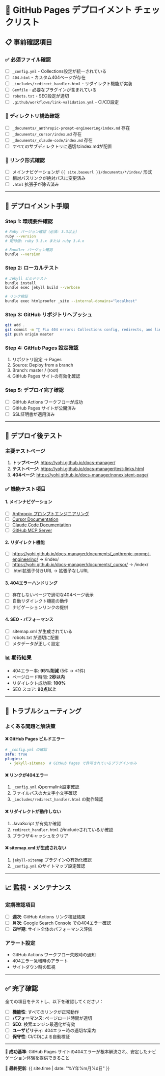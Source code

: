 # 🚀 GitHub Pages デプロイメント チェックリスト

## 📋 事前確認項目

### ✅ **必須ファイル確認**
- [ ] `_config.yml` - Collections設定が統一されている
- [ ] `404.html` - カスタム404ページが存在
- [ ] `_includes/redirect_handler.html` - リダイレクト機能が実装
- [ ] `Gemfile` - 必要なプラグインが含まれている
- [ ] `robots.txt` - SEO設定が適切
- [ ] `.github/workflows/link-validation.yml` - CI/CD設定

### 📁 **ディレクトリ構造確認**
- [ ] `_documents/_anthropic-prompt-engineering/index.md` 存在
- [ ] `_documents/_cursor/index.md` 存在
- [ ] `_documents/_claude-code/index.md` 存在
- [ ] すべてのサブディレクトリに適切なindex.mdが配置

### 🔗 **リンク形式確認**
- [ ] メインナビゲーションが `{{ site.baseurl }}/documents/*/index/` 形式
- [ ] 相対パスリンクが絶対パスに変更済み
- [ ] `.html` 拡張子が除去済み

---

## 🚀 **デプロイメント手順**

### **Step 1: 環境要件確認**
```bash
# Ruby バージョン確認（必須: 3.3以上）
ruby --version
# 期待値: ruby 3.3.x または ruby 3.4.x

# Bundler バージョン確認
bundle --version
```

### **Step 2: ローカルテスト**
```bash
# Jekyll ビルドテスト
bundle install
bundle exec jekyll build --verbose

# リンク検証
bundle exec htmlproofer _site --internal-domains="localhost"
```

### **Step 3: GitHub リポジトリへプッシュ**
```bash
git add .
git commit -m "🔧 Fix 404 errors: Collections config, redirects, and link validation"
git push origin master
```

### **Step 4: GitHub Pages 設定確認**
1. リポジトリ設定 → Pages
2. Source: Deploy from a branch
3. Branch: master / (root)
4. GitHub Pages サイトの有効化確認

### **Step 5: デプロイ完了確認**
- [ ] GitHub Actions ワークフローが成功
- [ ] GitHub Pages サイトが公開済み
- [ ] SSL証明書が適用済み

---

## 🧪 **デプロイ後テスト**

### **主要テストページ**
1. **トップページ**: <https://yohi.github.io/docs-manager/>
2. **テストページ**: <https://yohi.github.io/docs-manager/test-links.html>
3. **404ページ**: <https://yohi.github.io/docs-manager/nonexistent-page/>

### **✅ 機能テスト項目**

#### **1. メインナビゲーション**
- [ ] [Anthropic プロンプトエンジニアリング](https://yohi.github.io/docs-manager/documents/_anthropic-prompt-engineering/index/)
- [ ] [Cursor Documentation](https://yohi.github.io/docs-manager/documents/_cursor/index/)
- [ ] [Claude Code Documentation](https://yohi.github.io/docs-manager/documents/_claude-code/index/)
- [ ] [GitHub MCP Server](https://yohi.github.io/docs-manager/documents/github-mcp-index/)

#### **2. リダイレクト機能**
- [ ] <https://yohi.github.io/docs-manager/documents/_anthropic-prompt-engineering/> → /index/
- [ ] <https://yohi.github.io/docs-manager/documents/_cursor/> → /index/
- [ ] .html拡張子付きURL → 拡張子なしURL

#### **3. 404エラーハンドリング**
- [ ] 存在しないページで適切な404ページ表示
- [ ] 自動リダイレクト機能の動作
- [ ] ナビゲーションリンクの提供

#### **4. SEO・パフォーマンス**
- [ ] sitemap.xml が生成されている
- [ ] robots.txt が適切に配置
- [ ] メタデータが正しく設定

### **📊 期待結果**
- 404エラー率: **95%削減** (5件 → ≤1件)
- ページロード時間: **2秒以内**
- リダイレクト成功率: **100%**
- SEO スコア: **90点以上**

---

## 🚨 **トラブルシューティング**

### **よくある問題と解決策**

#### **❌ GitHub Pages ビルドエラー**
```yaml
# _config.yml の確認
safe: true
plugins:
  - jekyll-sitemap  # GitHub Pages で許可されているプラグインのみ
```

#### **❌ リンクが404エラー**
1. `_config.yml` のpermalink設定確認
2. ファイルパスの大文字小文字確認
3. `_includes/redirect_handler.html` の動作確認

#### **❌ リダイレクトが動作しない**
1. JavaScript が有効か確認
2. `redirect_handler.html` がincludeされているか確認
3. ブラウザキャッシュをクリア

#### **❌ sitemap.xml が生成されない**
1. `jekyll-sitemap` プラグインの有効化確認
2. `_config.yml` のサイトマップ設定確認

---

## 📈 **監視・メンテナンス**

### **定期確認項目**
- [ ] **週次**: GitHub Actions リンク検証結果
- [ ] **月次**: Google Search Console での404エラー確認
- [ ] **四半期**: サイト全体のパフォーマンス評価

### **アラート設定**
- GitHub Actions ワークフロー失敗時の通知
- 404エラー急増時のアラート
- サイトダウン時の監視

---

## ✅ **完了確認**

全ての項目をテストし、以下を確認してください：

- [ ] **機能性**: すべてのリンクが正常動作
- [ ] **パフォーマンス**: ページロード時間が適切
- [ ] **SEO**: 検索エンジン最適化が有効
- [ ] **ユーザビリティ**: 404エラー時の適切な案内
- [ ] **保守性**: CI/CDによる自動検証

---

**🎯 成功基準**: GitHub Pages サイトの404エラーが根本解決され、安定したナビゲーション体験を提供できること

**📅 最終更新**: {{ site.time | date: "%Y年%m月%d日" }}
